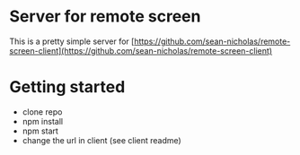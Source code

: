 # Server for remote screen
This is a pretty simple server for [https://github.com/sean-nicholas/remote-screen-client](https://github.com/sean-nicholas/remote-screen-client)

# Getting started
* clone repo
* npm install
* npm start
* change the url in client (see client readme)